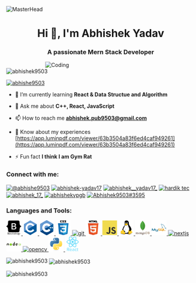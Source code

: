 ![MasterHead](https://cdn.dribbble.com/users/1162077/screenshots/3848914/media/7ed7d5ca074b48b328150e5a231e8d1f.gif)
<h1 align="center">Hi 👋, I'm Abhishek Yadav</h1>
<h3 align="center">A passionate Mern Stack  Developer</h3>
 <img align="right" width="400" src="" alt="Coding">

<p align="left"> <img src="https://komarev.com/ghpvc/?username=abhishek9503&label=Profile%20views&color=0e75b6&style=flat" alt="abhishek9503" /> </p>

<p align="left"> <a href="https://twitter.com/abhishe9503" target="blank"><img src="https://img.shields.io/twitter/follow/abhishe9503?logo=twitter&style=for-the-badge" alt="abhishe9503" /></a> </p>

- 🌱 I’m currently learning **React & Data Structue and Algorithm**

- 💬 Ask me about **C++, React, JavaScript**

- 📫 How to reach me **abhishek.pub9503@gmail.com**

- 📄 Know about my experiences [https://app.luminpdf.com/viewer/63b3504a83f6ed4caf949261](https://app.luminpdf.com/viewer/63b3504a83f6ed4caf949261)

- ⚡ Fun fact **I think I am Gym Rat**

<h3 align="left">Connect with me:</h3>
<p align="left">
<a href="https://twitter.com/@abhishe9503" target="blank"><img align="center" src="https://raw.githubusercontent.com/rahuldkjain/github-profile-readme-generator/master/src/images/icons/Social/twitter.svg" alt="@abhishe9503" height="30" width="40" /></a>
<a href="https://linkedin.com/in/abhishek-yadav17" target="blank"><img align="center" src="https://raw.githubusercontent.com/rahuldkjain/github-profile-readme-generator/master/src/images/icons/Social/linked-in-alt.svg" alt="abhishek-yadav17" height="30" width="40" /></a>
<a href="https://instagram.com/abhishek__yadav17_" target="blank"><img align="center" src="https://raw.githubusercontent.com/rahuldkjain/github-profile-readme-generator/master/src/images/icons/Social/instagram.svg" alt="abhishek__yadav17_" height="30" width="40" /></a>
<a href="https://www.youtube.com/c/hardik tec" target="blank"><img align="center" src="https://raw.githubusercontent.com/rahuldkjain/github-profile-readme-generator/master/src/images/icons/Social/youtube.svg" alt="hardik tec" height="30" width="40" /></a>
<a href="https://www.leetcode.com/abhishek_17_" target="blank"><img align="center" src="https://raw.githubusercontent.com/rahuldkjain/github-profile-readme-generator/master/src/images/icons/Social/leet-code.svg" alt="abhishek_17_" height="30" width="40" /></a>
<a href="https://auth.geeksforgeeks.org/user/abhishekvpgb" target="blank"><img align="center" src="https://raw.githubusercontent.com/rahuldkjain/github-profile-readme-generator/master/src/images/icons/Social/geeks-for-geeks.svg" alt="abhishekvpgb" height="30" width="40" /></a>
<a href="https://discord.gg/Abhishek9503#3595" target="blank"><img align="center" src="https://raw.githubusercontent.com/rahuldkjain/github-profile-readme-generator/master/src/images/icons/Social/discord.svg" alt="Abhishek9503#3595" height="30" width="40" /></a>
</p>

<h3 align="left">Languages and Tools:</h3>
<p align="left"> <a href="https://getbootstrap.com" target="_blank" rel="noreferrer"> <img src="https://raw.githubusercontent.com/devicons/devicon/master/icons/bootstrap/bootstrap-plain-wordmark.svg" alt="bootstrap" width="40" height="40"/> </a> <a href="https://www.cprogramming.com/" target="_blank" rel="noreferrer"> <img src="https://raw.githubusercontent.com/devicons/devicon/master/icons/c/c-original.svg" alt="c" width="40" height="40"/> </a> <a href="https://www.w3schools.com/cpp/" target="_blank" rel="noreferrer"> <img src="https://raw.githubusercontent.com/devicons/devicon/master/icons/cplusplus/cplusplus-original.svg" alt="cplusplus" width="40" height="40"/> </a> <a href="https://www.w3schools.com/css/" target="_blank" rel="noreferrer"> <img src="https://raw.githubusercontent.com/devicons/devicon/master/icons/css3/css3-original-wordmark.svg" alt="css3" width="40" height="40"/> </a> <a href="https://git-scm.com/" target="_blank" rel="noreferrer"> <img src="https://www.vectorlogo.zone/logos/git-scm/git-scm-icon.svg" alt="git" width="40" height="40"/> </a> <a href="https://www.w3.org/html/" target="_blank" rel="noreferrer"> <img src="https://raw.githubusercontent.com/devicons/devicon/master/icons/html5/html5-original-wordmark.svg" alt="html5" width="40" height="40"/> </a> <a href="https://developer.mozilla.org/en-US/docs/Web/JavaScript" target="_blank" rel="noreferrer"> <img src="https://raw.githubusercontent.com/devicons/devicon/master/icons/javascript/javascript-original.svg" alt="javascript" width="40" height="40"/> </a> <a href="https://www.linux.org/" target="_blank" rel="noreferrer"> <img src="https://raw.githubusercontent.com/devicons/devicon/master/icons/linux/linux-original.svg" alt="linux" width="40" height="40"/> </a> <a href="https://www.mongodb.com/" target="_blank" rel="noreferrer"> <img src="https://raw.githubusercontent.com/devicons/devicon/master/icons/mongodb/mongodb-original-wordmark.svg" alt="mongodb" width="40" height="40"/> </a> <a href="https://www.mysql.com/" target="_blank" rel="noreferrer"> <img src="https://raw.githubusercontent.com/devicons/devicon/master/icons/mysql/mysql-original-wordmark.svg" alt="mysql" width="40" height="40"/> </a> <a href="https://nextjs.org/" target="_blank" rel="noreferrer"> <img src="https://cdn.worldvectorlogo.com/logos/nextjs-2.svg" alt="nextjs" width="40" height="40"/> </a> <a href="https://nodejs.org" target="_blank" rel="noreferrer"> <img src="https://raw.githubusercontent.com/devicons/devicon/master/icons/nodejs/nodejs-original-wordmark.svg" alt="nodejs" width="40" height="40"/> </a> <a href="https://opencv.org/" target="_blank" rel="noreferrer"> <img src="https://www.vectorlogo.zone/logos/opencv/opencv-icon.svg" alt="opencv" width="40" height="40"/> </a> <a href="https://www.python.org" target="_blank" rel="noreferrer"> <img src="https://raw.githubusercontent.com/devicons/devicon/master/icons/python/python-original.svg" alt="python" width="40" height="40"/> </a> <a href="https://reactjs.org/" target="_blank" rel="noreferrer"> <img src="https://raw.githubusercontent.com/devicons/devicon/master/icons/react/react-original-wordmark.svg" alt="react" width="40" height="40"/> </a> </p>

<p><img align="left" src="https://github-readme-stats.vercel.app/api/top-langs?username=abhishek9503&show_icons=true&locale=en&layout=compact" alt="abhishek9503" /></p>

<p>&nbsp;<img align="center" src="https://github-readme-stats.vercel.app/api?username=abhishek9503&show_icons=true&locale=en" alt="abhishek9503" /></p>

<p><img align="center" src="https://github-readme-streak-stats.herokuapp.com/?user=abhishek9503&" alt="abhishek9503" /></p>
